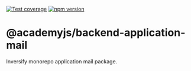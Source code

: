 [![Test coverage](https://codecov.io/gh//notaphplover/academy-manager/branch/main/graph/badge.svg?flag=%40academyjs%2Fbackend-application-mail)](https://codecov.io/gh//notaphplover/academy-manager/branch/main/graph/badge.svg?flag=%40academyjs%2Fbackend-application-mail)
[![npm version](https://img.shields.io/github/package-json/v//notaphplover/academy-manager?filename=packages%2Fbackend%2Fauth%2Fbetter-auth-adapter%2Fpackage.json&style=plastic)](https://www.npmjs.com/package/@academyjs/backend-application-mail)

# @academyjs/backend-application-mail

Inversify monorepo application mail package.
